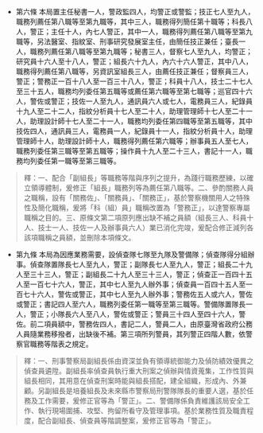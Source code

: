 * 第六條 本局置主任秘書一人，警政監四人，均警正或警監；技正七人至九人，職務列薦任第八職等至第九職等，其中三人，職務得列簡任第十職等；科長八人，警正；主任十人，內七人警正，其中一人，職務得列薦任第八職等至第九職等，另法醫室、指紋室、刑事研究發展室主任，由簡任技正兼任；臺長一人，職務列薦任第八職等至第九職等；秘書三人，督察七人至九人，均警正；研究員十六人至十八人，警正；組長六十九人，內六十六人警正，其中八人，職務得列薦任第八職等，另資訊室組長三人，由薦任技正兼任；督察員三人，警正；警務正一百十八人至一百三十八人，警正；科員十八人，技士二十七人至三十五人，職務均列委任第五職等或薦任第六職等至第七職等；巡官四十六人，警佐或警正；技佐一人至九人，通訊員六人或七人，電務員三人，紀錄員十九人至二十二人，指紋分析員十七人至二十人，助理管理師十七人至二十一人，助理設計師十七人至二十一人，職務均列委任第四職等至第五職等，其中技佐四人，通訊員三人，電務員一人，紀錄員十一人，指紋分析員十人，助理管理師十人，助理設計師十人，職務得列薦任第六職等；辦事員五人至七人，職務列委任第三職等至第五職等；操作員十九人至二十三人，書記十一人，職務均列委任第一職等至第三職等。

> 釋：一、配合「副組長」等職務等階與序列之提升，為踐行職務歷練，以確立領導體制，爰修正「組長」職務列等為薦任第八職等。二、參酌關務人員之職稱，設有「關務佐」、「關務員」、「關務正」，基於警察機關用人之特殊性及簡化職稱，爰將「科（組）員」職稱改置為「警務正」，以達警察專屬職稱之目的。三、原條文第二項原列應出缺不補之員額（組長三人、科員十人、技士一人、技佐一人及辦事員六人）業已消化完竣，爰配合修正減列各該項職稱之員額，並刪除本項條文。

* 第九條 本局為因應業務需要，設偵查隊七隊至九隊及警備隊；偵查隊得分組辦事。偵查隊置隊長七人至九人，警正；副隊長七人至九人，警正；組長二十九人至三十三人，警正；副組長二十九人至三十三人，警正；偵查正一百四十五人至一百七十六人，警正，其中七人至九人辦外事；偵查員一百四十五人至一百七十六人，警佐或警正，其中七人至九人辦外事；警務佐五人或六人，警佐或警正；書記四人至六人，職務列委任第一職等至第三職等。警備隊置隊長一人，警正；小隊長六人至八人，警佐或警正；警員三十四人至四十六人，警佐。前二項員額中，警務佐四人，書記二人，警員二人，由原臺灣省政府公務人員隨業務移撥者，出缺後不補。第三項所列警員，其列警正四階人數，依警察官職務等階表之規定。

> 釋：一、刑事警察局副組長係由資深並負有領導統御能力及偵防績效優異之偵查員遴陞。副組長率偵查員執行重大刑案之偵辦與情資蒐集，工作性質與組長相同，其用意在偵查刑案時能與組長搭配，建全組織，形成內、外兼顧。另副組長是培養組長及未來縣市警察局刑警隊隊長的重要人選，基於任務及工作需要，爰修正官等為「警正」。二、警備隊係負責維護該局安全工作、執行現場圍捕、攻堅、拘留所看守及管理事項。基於業務性質及職責程度，配合副組長、偵查員等階調整案，爰修正官等為「警正」。

